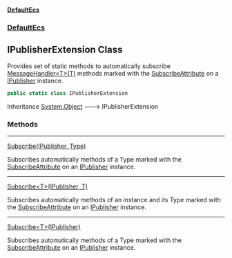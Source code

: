 #### [DefaultEcs](index.md 'index')
### [DefaultEcs](index.md#DefaultEcs 'DefaultEcs')
## IPublisherExtension Class
Provides set of static methods to automatically subscribe [MessageHandler&lt;T&gt;(T)](MessageHandler_T_(T).md 'DefaultEcs.MessageHandler&lt;T&gt;(T)') methods marked with the [SubscribeAttribute](SubscribeAttribute.md 'DefaultEcs.SubscribeAttribute') on a [IPublisher](IPublisher.md 'DefaultEcs.IPublisher') instance.  
```csharp
public static class IPublisherExtension
```

Inheritance [System.Object](https://docs.microsoft.com/en-us/dotnet/api/System.Object 'System.Object') &#129106; IPublisherExtension  
### Methods

***
[Subscribe(IPublisher, Type)](IPublisherExtension_Subscribe(IPublisher_Type).md 'DefaultEcs.IPublisherExtension.Subscribe(DefaultEcs.IPublisher, System.Type)')

Subscribes automatically methods of a Type marked with the [SubscribeAttribute](SubscribeAttribute.md 'DefaultEcs.SubscribeAttribute') on an [IPublisher](IPublisher.md 'DefaultEcs.IPublisher') instance.  

***
[Subscribe&lt;T&gt;(IPublisher, T)](IPublisherExtension_Subscribe_T_(IPublisher_T).md 'DefaultEcs.IPublisherExtension.Subscribe&lt;T&gt;(DefaultEcs.IPublisher, T)')

Subscribes automatically methods of an instance and its Type marked with the [SubscribeAttribute](SubscribeAttribute.md 'DefaultEcs.SubscribeAttribute') on an [IPublisher](IPublisher.md 'DefaultEcs.IPublisher') instance.  

***
[Subscribe&lt;T&gt;(IPublisher)](IPublisherExtension_Subscribe_T_(IPublisher).md 'DefaultEcs.IPublisherExtension.Subscribe&lt;T&gt;(DefaultEcs.IPublisher)')

Subscribes automatically methods of a Type marked with the [SubscribeAttribute](SubscribeAttribute.md 'DefaultEcs.SubscribeAttribute') on an [IPublisher](IPublisher.md 'DefaultEcs.IPublisher') instance.  
